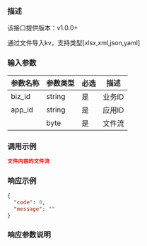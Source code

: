 ### 描述
该接口提供版本：v1.0.0+
 

通过文件导入kv，支持类型[xlsx,xml,json,yaml]

### 输入参数
| 参数名称     | 参数类型     | 必选   | 描述             |
| ------------ | ------------ | ------ | ---------------- |
| biz_id         | string       | 是     | 业务ID     |
| app_id         | string       | 是     | 应用ID     |
|         | byte       | 是     | 文件流    |


### 调用示例
```json
文件内容的文件流
```

### 响应示例
```json
{
  "code": 0,
  "message": ""
}
```

### 响应参数说明

